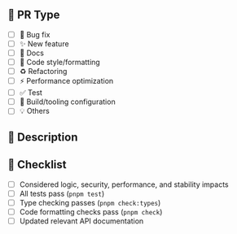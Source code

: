 ## 🩵 PR Type
<!-- Please select an applicable type [x] -->
- [ ] 🐛 Bug fix
- [ ] ✨ New feature
- [ ] 📄 Docs
- [ ] 🎨 Code style/formatting
- [ ] ♻️ Refactoring
- [ ] ⚡ Performance optimization
- [ ] ✅ Test
- [ ] 🔧 Build/tooling configuration
- [ ] 💡 Others

## 📄 Description

<!-- If applicable, please provide relevant links -->
<!-- Please describe your changes in detail -->

## 🧪 Checklist
<!-- Please confirm the following items are completed -->
- [ ] Considered logic, security, performance, and stability impacts
- [ ] All tests pass (`pnpm test`)
- [ ] Type checking passes (`pnpm check:types`)
- [ ] Code formatting checks pass (`pnpm check`)
- [ ] Updated relevant API documentation

<!--**Thank you for your contribution!** 🎉 -->
<!-- Please make sure you have read the [Contributing Guide](./CONTRIBUTING.md) and followed the project's coding standards.-->
